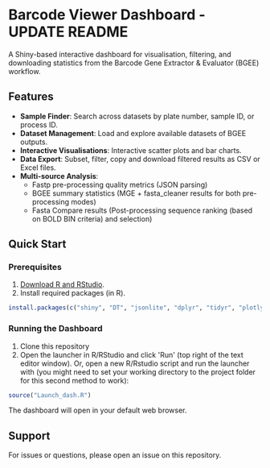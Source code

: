 # Barcode Viewer Dashboard - UPDATE README
A Shiny-based interactive dashboard for visualisation, filtering, and downloading statistics from the Barcode Gene Extractor & Evaluator (BGEE) workflow.


## Features
- **Sample Finder**: Search across datasets by plate number, sample ID, or process ID.
- **Dataset Management**: Load and explore available datasets of BGEE outputs.
- **Interactive Visualisations**: Interactive scatter plots and bar charts.
- **Data Export**: Subset, filter, copy and download filtered results as CSV or Excel files.
- **Multi-source Analysis**: 
  - Fastp pre-processing quality metrics (JSON parsing)
  - BGEE summary statistics (MGE + fasta_cleaner results for both pre-processing modes)
  - Fasta Compare results (Post-processing sequence ranking (based on BOLD BIN criteria) and selection)


## Quick Start
### Prerequisites
1. [Download R and RStudio](https://posit.co/download/rstudio-desktop/).
2. Install required packages (in R).
```r
install.packages(c("shiny", "DT", "jsonlite", "dplyr", "tidyr", "plotly", "shinyjs"))
```
### Running the Dashboard
1. Clone this repository
2. Open the launcher in R/RStudio and click 'Run' (top right of the text editor window). Or, open a new R/Rstudio script and run the launcher with (you might need to set your working directory to the project folder for this second method to work):
```r
source("Launch_dash.R")
```
The dashboard will open in your default web browser.


## Support
For issues or questions, please open an issue on this repository.

